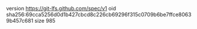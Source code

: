 version https://git-lfs.github.com/spec/v1
oid sha256:69cca5256d0d1b427cbcd8c226cb69296f315c0709b6be7ffce80639b457c681
size 985
